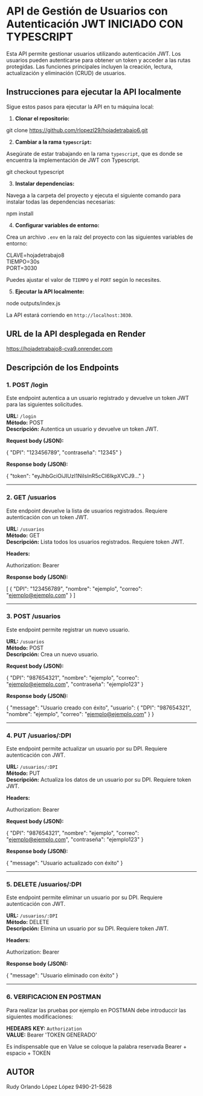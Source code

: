 # API de Gestión de Usuarios con Autenticación JWT INICIADO CON TYPESCRIPT

Esta API permite gestionar usuarios utilizando autenticación JWT. Los usuarios pueden autenticarse para obtener un token y acceder a las rutas protegidas. Las funciones principales incluyen la creación, lectura, actualización y eliminación (CRUD) de usuarios.

## Instrucciones para ejecutar la API localmente

Sigue estos pasos para ejecutar la API en tu máquina local:

1. **Clonar el repositorio:**

git clone https://github.com/rlopezl29/hojadetrabajo6.git

2. **Cambiar a la rama `typescript`:**

Asegúrate de estar trabajando en la rama `typescript`, que es donde se encuentra la implementación de JWT con Typescript.

git checkout typescript

3. **Instalar dependencias:**

Navega a la carpeta del proyecto y ejecuta el siguiente comando para instalar todas las dependencias necesarias:

npm install

4. **Configurar variables de entorno:**

Crea un archivo `.env` en la raíz del proyecto con las siguientes variables de entorno:

CLAVE=hojadetrabajo8  
TIEMPO=30s  
PORT=3030

Puedes ajustar el valor de `TIEMPO` y el `PORT` según lo necesites.

5. **Ejecutar la API localmente:**

node outputs/index.js

La API estará corriendo en `http://localhost:3030`.

## URL de la API desplegada en Render

https://hojadetrabajo8-cva9.onrender.com

## Descripción de los Endpoints

### 1. POST /login

Este endpoint autentica a un usuario registrado y devuelve un token JWT para las siguientes solicitudes.

**URL:** `/login`  
**Método:** POST  
**Descripción:** Autentica un usuario y devuelve un token JWT.

**Request body (JSON):**

{
  "DPI": "123456789",
  "contraseña": "12345"
}

**Response body (JSON):**

{
  "token": "eyJhbGciOiJIUzI1NiIsInR5cCI6IkpXVCJ9..."
}

---

### 2. GET /usuarios

Este endpoint devuelve la lista de usuarios registrados. Requiere autenticación con un token JWT.

**URL:** `/usuarios`  
**Método:** GET  
**Descripción:** Lista todos los usuarios registrados. Requiere token JWT.

**Headers:** 

Authorization: Bearer <token>

**Response body (JSON):**

[
  {
    "DPI": "123456789",
    "nombre": "ejemplo",
    "correo": "ejemplo@ejemplo.com"
  }
]

---

### 3. POST /usuarios

Este endpoint permite registrar un nuevo usuario.

**URL:** `/usuarios`  
**Método:** POST  
**Descripción:** Crea un nuevo usuario.

**Request body (JSON):**

{
  "DPI": "987654321",
  "nombre": "ejemplo",
  "correo": "ejemplo@ejemplo.com",
  "contraseña": "ejemplo123"
}

**Response body (JSON):**

{
  "message": "Usuario creado con éxito",
  "usuario": {
  "DPI": "987654321",
  "nombre": "ejemplo",
  "correo": "ejemplo@ejemplo.com"
  }
}

---

### 4. PUT /usuarios/:DPI

Este endpoint permite actualizar un usuario por su DPI. Requiere autenticación con JWT.

**URL:** `/usuarios/:DPI`  
**Método:** PUT  
**Descripción:** Actualiza los datos de un usuario por su DPI. Requiere token JWT.

**Headers:**

Authorization: Bearer <token>

**Request body (JSON):**

{
  "DPI": "987654321",
  "nombre": "ejemplo",
  "correo": "ejemplo@ejemplo.com",
  "contraseña": "ejemplo123"
}

**Response body (JSON):**

{
  "message": "Usuario actualizado con éxito"
}

---

### 5. DELETE /usuarios/:DPI

Este endpoint permite eliminar un usuario por su DPI. Requiere autenticación con JWT.

**URL:** `/usuarios/:DPI`  
**Método:** DELETE  
**Descripción:** Elimina un usuario por su DPI. Requiere token JWT.

**Headers:**

Authorization: Bearer <token>

**Response body (JSON):**

{
  "message": "Usuario eliminado con éxito"
}

---
### 6. VERIFICACION EN POSTMAN
Para realizar las pruebas por ejemplo en POSTMAN debe introduccir las siguientes modificaciones:

**HEDEARS**
**KEY:** `Authorization`  
**VALUE:** Bearer 'TOKEN GENERADO'

Es indispensable que en Value se coloque la palabra reservada Bearer + espacio + TOKEN

## AUTOR
Rudy Orlando López López
9490-21-5628
